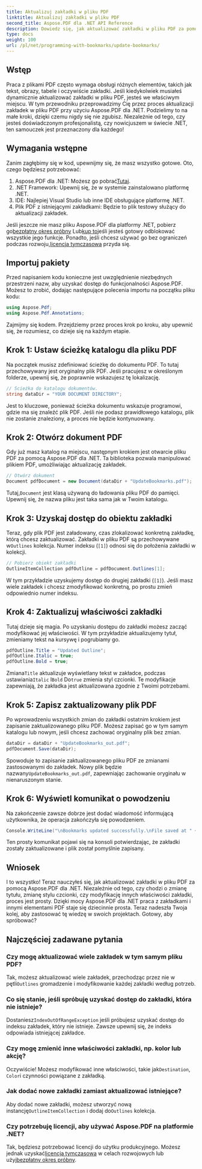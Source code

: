 ```yaml
---
title: Aktualizuj zakładki w pliku PDF
linktitle: Aktualizuj zakładki w pliku PDF
second_title: Aspose.PDF dla .NET API Reference
description: Dowiedz się, jak aktualizować zakładki w pliku PDF za pomocą Aspose.PDF dla .NET z tego przewodnika. Idealne dla programistów, którzy chcą skutecznie modyfikować zakładki PDF.
type: docs
weight: 100
url: /pl/net/programming-with-bookmarks/update-bookmarks/
---
```

## Wstęp

Praca z plikami PDF często wymaga obsługi różnych elementów, takich jak tekst, obrazy, tabele i oczywiście zakładki. Jeśli kiedykolwiek musiałeś dynamicznie aktualizować zakładki w pliku PDF, jesteś we właściwym miejscu. W tym przewodniku przeprowadzimy Cię przez proces aktualizacji zakładek w pliku PDF przy użyciu Aspose.PDF dla .NET. Podzielimy to na małe kroki, dzięki czemu nigdy się nie zgubisz. Niezależnie od tego, czy jesteś doświadczonym profesjonalistą, czy nowicjuszem w świecie .NET, ten samouczek jest przeznaczony dla każdego!

## Wymagania wstępne

Zanim zagłębimy się w kod, upewnijmy się, że masz wszystko gotowe. Oto, czego będziesz potrzebować:

1.  Aspose.PDF dla .NET: Możesz go pobrać[Tutaj](https://releases.aspose.com/pdf/net/).
2. .NET Framework: Upewnij się, że w systemie zainstalowano platformę .NET.
3. IDE: Najlepiej Visual Studio lub inne IDE obsługujące platformę .NET.
4. Plik PDF z istniejącymi zakładkami: Będzie to plik testowy służący do aktualizacji zakładek.

 Jeśli jeszcze nie masz pliku Aspose.PDF dla platformy .NET, pobierz go[bezpłatny okres próbny](https://releases.aspose.com/) Lub[kup to](https://purchase.aspose.com/buy)jeśli jesteś gotowy odblokować wszystkie jego funkcje. Ponadto, jeśli chcesz używać go bez ograniczeń podczas rozwoju,[licencja tymczasowa](https://purchase.aspose.com/temporary-license/) przyda się.

## Importuj pakiety

Przed napisaniem kodu konieczne jest uwzględnienie niezbędnych przestrzeni nazw, aby uzyskać dostęp do funkcjonalności Aspose.PDF. Możesz to zrobić, dodając następujące polecenia importu na początku pliku kodu:

```csharp
using Aspose.Pdf;
using Aspose.Pdf.Annotations;
```

Zajmijmy się kodem. Przejdziemy przez proces krok po kroku, aby upewnić się, że rozumiesz, co dzieje się na każdym etapie.

## Krok 1: Ustaw ścieżkę katalogu dla pliku PDF

Na początek musisz zdefiniować ścieżkę do dokumentu PDF. To tutaj przechowywany jest oryginalny plik PDF. Jeśli pracujesz w określonym folderze, upewnij się, że poprawnie wskazujesz tę lokalizację.

```csharp
// Ścieżka do katalogu dokumentów.
string dataDir = "YOUR DOCUMENT DIRECTORY";
```

Jest to kluczowe, ponieważ ścieżka dokumentu wskazuje programowi, gdzie ma się znaleźć plik PDF. Jeśli nie podasz prawidłowego katalogu, plik nie zostanie znaleziony, a proces nie będzie kontynuowany.

## Krok 2: Otwórz dokument PDF

Gdy już masz katalog na miejscu, następnym krokiem jest otwarcie pliku PDF za pomocą Aspose.PDF dla .NET. Ta biblioteka pozwala manipulować plikiem PDF, umożliwiając aktualizację zakładek.

```csharp
// Otwórz dokument
Document pdfDocument = new Document(dataDir + "UpdateBookmarks.pdf");
```

 Tutaj,`Document` jest klasą używaną do ładowania pliku PDF do pamięci. Upewnij się, że nazwa pliku jest taka sama jak w Twoim katalogu. 

## Krok 3: Uzyskaj dostęp do obiektu zakładki

 Teraz, gdy plik PDF jest załadowany, czas zlokalizować konkretną zakładkę, którą chcesz zaktualizować. Zakładki w pliku PDF są przechowywane w`Outlines` kolekcja. Numer indeksu (`[1]`) odnosi się do położenia zakładki w kolekcji.

```csharp
// Pobierz obiekt zakładki
OutlineItemCollection pdfOutline = pdfDocument.Outlines[1];
```

W tym przykładzie uzyskujemy dostęp do drugiej zakładki (`[1]`). Jeśli masz wiele zakładek i chcesz zmodyfikować konkretną, po prostu zmień odpowiednio numer indeksu.

## Krok 4: Zaktualizuj właściwości zakładki

Tutaj dzieje się magia. Po uzyskaniu dostępu do zakładki możesz zacząć modyfikować jej właściwości. W tym przykładzie aktualizujemy tytuł, zmieniamy tekst na kursywę i pogrubiamy go.

```csharp
pdfOutline.Title = "Updated Outline";
pdfOutline.Italic = true;
pdfOutline.Bold = true;
```

 Zmiana`Title` aktualizuje wyświetlany tekst w zakładce, podczas ustawiania`Italic` I`Bold` Do`true` zmienia styl czcionki. Te modyfikacje zapewniają, że zakładka jest aktualizowana zgodnie z Twoimi potrzebami.

## Krok 5: Zapisz zaktualizowany plik PDF

Po wprowadzeniu wszystkich zmian do zakładki ostatnim krokiem jest zapisanie zaktualizowanego pliku PDF. Możesz zapisać go w tym samym katalogu lub nowym, jeśli chcesz zachować oryginalny plik bez zmian.

```csharp
dataDir = dataDir + "UpdateBookmarks_out.pdf";
pdfDocument.Save(dataDir);
```

 Spowoduje to zapisanie zaktualizowanego pliku PDF ze zmianami zastosowanymi do zakładek. Nowy plik będzie nazwany`UpdateBookmarks_out.pdf`, zapewniając zachowanie oryginału w nienaruszonym stanie.

## Krok 6: Wyświetl komunikat o powodzeniu

Na zakończenie zawsze dobrze jest dodać wiadomość informującą użytkownika, że operacja zakończyła się powodzeniem.

```csharp
Console.WriteLine("\nBookmarks updated successfully.\nFile saved at " + dataDir);
```

Ten prosty komunikat pojawi się na konsoli potwierdzając, że zakładki zostały zaktualizowane i plik został pomyślnie zapisany.

## Wniosek

I to wszystko! Teraz nauczyłeś się, jak aktualizować zakładki w pliku PDF za pomocą Aspose.PDF dla .NET. Niezależnie od tego, czy chodzi o zmianę tytułu, zmianę stylu czcionki, czy modyfikację innych właściwości zakładki, proces jest prosty. Dzięki mocy Aspose.PDF dla .NET praca z zakładkami i innymi elementami PDF staje się dziecinnie prosta. Teraz nadeszła Twoja kolej, aby zastosować tę wiedzę w swoich projektach. Gotowy, aby spróbować?

## Najczęściej zadawane pytania

### Czy mogę aktualizować wiele zakładek w tym samym pliku PDF?  
 Tak, możesz aktualizować wiele zakładek, przechodząc przez nie w pętli`Outlines` gromadzenie i modyfikowanie każdej zakładki według potrzeb.

### Co się stanie, jeśli spróbuję uzyskać dostęp do zakładki, która nie istnieje?  
 Dostaniesz`IndexOutOfRangeException` jeśli próbujesz uzyskać dostęp do indeksu zakładek, który nie istnieje. Zawsze upewnij się, że indeks odpowiada istniejącej zakładce.

### Czy mogę zmienić inne właściwości zakładki, np. kolor lub akcję?  
 Oczywiście! Możesz modyfikować inne właściwości, takie jak`Destination`, `Color`i czynności powiązane z zakładką.

### Jak dodać nowe zakładki zamiast aktualizować istniejące?  
 Aby dodać nowe zakładki, możesz utworzyć nową instancję`OutlineItemCollection` i dodaj do`Outlines` kolekcja.

### Czy potrzebuję licencji, aby używać Aspose.PDF na platformie .NET?  
 Tak, będziesz potrzebować licencji do użytku produkcyjnego. Możesz jednak uzyskać[licencja tymczasowa](https://purchase.aspose.com/temporary-license/) w celach rozwojowych lub użyj[bezpłatny okres próbny](https://releases.aspose.com/).